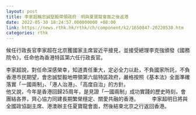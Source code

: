 ```yaml
---
layout: post
title: 李家超稱忠誠堅毅帶領政府　明與夏寶龍會面之後返港
date: 2022-05-30 18:24:57.000000000 +08:00
link: https://news.rthk.hk/rthk/ch/component/k2/1650847-20220530.htm
categories: rthk
---
```


​候任行政長官李家超在北京獲國家主席習近平接見，並接受總理李克強頒發《國務院令》，任命他為香港特區第六任行政長官。

李家超說，對任命深感榮幸，知道責任重大，定必全力以赴，不負國家所託，不負香港市民期望，會忠誠堅毅地帶領第六屆特區政府，嚴格按照《基本法》全面準確落實「一國兩制」、「港人治港」、「高度自治」的方針。
　　                
他又說，今年是香港回歸25周年，是見證「一國兩制」成功實踐的歷史時刻，會團結各界，齊心協力同建長期繁榮穩定、關愛共融的香港。
　　 
李家超明日將與全國政協副主席、港澳辦主任夏寶龍會面，然後結束北京之行返回香港。
